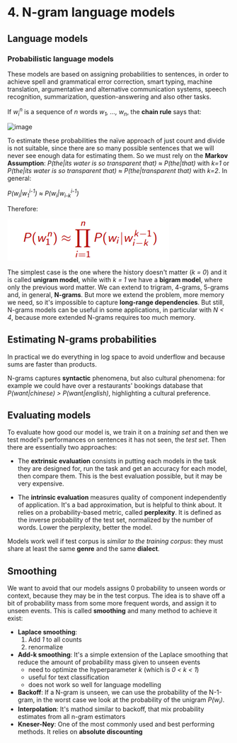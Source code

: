 # 4. N-gram language models

## Language models

### Probabilistic language models

These models are based on assigning probabilities to sentences, in order to achieve spell and grammatical error correction, smart typing, machine translation, argumentative and alternative communication systems, speech recognition, summarization, question-answering and also other tasks.

If _w<sub>i</sub><sup>n</sup>_ is a sequence of _n_ words _w<sub>1</sub>, …, w<sub>n</sub>_, the **chain rule** says that:

![image](https://user-images.githubusercontent.com/31796254/135098719-12d404c1-9a97-4ec1-9845-d3cfa50d04fd.png)

To estimate these probabilities the naïve approach of just count and divide is not suitable, since there are so many possible sentences that we will never see enough data for estimating them. So we must rely on the **Markov Assumption**:
_P(the|its water is so transparent that) ≈ P(the|that)_ with _k=1_ or _P(the|its water is so transparent that) ≈ P(the|transparent that)_ with _k=2_. In general:

_P(w<sub>i</sub>|w<sub>1</sub><sup>i-1</sup>) ≈ P(w<sub>i</sub>|w<sub>i-k</sub><sup>i-1</sup>)_

Therefore:

![](assets/markdown-img-paste-20211005142754224.png)

The simplest case is the one where the history doesn't matter (_k = 0_) and it is called **unigram model**, while with _k = 1_ we have a **bigram model**, where only the previous word matter. We can extend to trigram, 4-grams, 5-grams and, in general, **N-grams**. But more we extend the problem, more memory we need, so it's impossible to capture **long-range dependencies**. But still, N-grams models can be useful in some applications, in particular with _N < 4_, because more extended N-grams requires too much memory.

## Estimating N-grams probabilities

In practical we do everything in log space to avoid underflow and because sums are faster than products.

N-grams captures **syntactic** phenomena, but also cultural phenomena: for example we could have over a restaurants' bookings database that _P(want|chinese) > P(want|english)_, highlighting a cultural preference.

## Evaluating models

To evaluate how good our model is, we train it on a _training set_ and then we test model's performances on sentences it has not seen, the _test set_. Then there are essentially two approaches:

 - The **extrinsic evaluation** consists in putting each models in the task they are designed for, run the task and get an accuracy for each model, then compare them. This is the best evaluation possible, but it may be very expensive.

 - The **intrinsic evaluation** measures quality of component independently of application. It's a bad approximation, but is helpful to think about. It relies on a probability-based metric, called **perplexity**. It is defined as the inverse probability of the test set, normalized by the number of words. Lower the perplexity, better the model.

Models work well if test corpus is _similar to the training corpus_: they must share at least the same **genre** and the same **dialect**.

## Smoothing

We want to avoid that our models assigns 0 probability to unseen words or context, because they may be in the test corpus. The idea is to shave off a bit of probability mass from some more frequent words, and assign it to unseen events. This is called **smoothing** and many method to achieve it exist:

 - **Laplace smoothing**:
   1. Add _1_ to all counts
   2. renormalize
 - **Add-k smoothing**: It's a simple extension of the Laplace smoothing that reduce the amount of probability mass given to unseen events
   - need to optimize the hyperparameter _k_ (which is _0 < k < 1_)
   - useful for text classification
   - does not work so well for language modelling
 - **Backoff**: If a N-gram is unseen, we can use the probability of the N-1-gram, in the worst case we look at the probability of the unigram _P(w<sub>i</sub>)_.
 - **Interpolation**: It's mathod similar to backoff, that mix probability estimates from all n-gram estimators
 - **Kneser-Ney**: One of the most commonly used and best performing methods. It relies on **absolute discounting**
